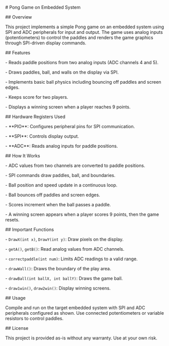 \# Pong Game on Embedded System



\## Overview

This project implements a simple Pong game on an embedded system using SPI and ADC peripherals for input and output. The game uses analog inputs (potentiometers) to control the paddles and renders the game graphics through SPI-driven display commands.



\## Features

\- Reads paddle positions from two analog inputs (ADC channels 4 and 5).

\- Draws paddles, ball, and walls on the display via SPI.

\- Implements basic ball physics including bouncing off paddles and screen edges.

\- Keeps score for two players.

\- Displays a winning screen when a player reaches 9 points.



\## Hardware Registers Used

\- \*\*PIO\*\*: Configures peripheral pins for SPI communication.

\- \*\*SPI\*\*: Controls display output.

\- \*\*ADC\*\*: Reads analog inputs for paddle positions.



\## How It Works

\- ADC values from two channels are converted to paddle positions.

\- SPI commands draw paddles, ball, and boundaries.

\- Ball position and speed update in a continuous loop.

\- Ball bounces off paddles and screen edges.

\- Scores increment when the ball passes a paddle.

\- A winning screen appears when a player scores 9 points, then the game resets.



\## Important Functions

\- `DrawX(int x)`, `DrawY(int y)`: Draw pixels on the display.

\- `getA()`, `getB()`: Read analog values from ADC channels.

\- `correctpaddle(int num)`: Limits ADC readings to a valid range.

\- `drawWall()`: Draws the boundary of the play area.

\- `drawBall(int ballX, int ballY)`: Draws the game ball.

\- `draw1win()`, `draw2win()`: Display winning screens.



\## Usage

Compile and run on the target embedded system with SPI and ADC peripherals configured as shown. Use connected potentiometers or variable resistors to control paddles.



\## License

This project is provided as-is without any warranty. Use at your own risk.





